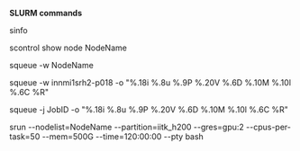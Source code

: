 **SLURM commands**

sinfo

scontrol show node NodeName

squeue -w NodeName

squeue -w innmi1srh2-p018 -o "%.18i %.8u %.9P %.20V %.6D %.10M %.10l %.6C %R"

squeue -j JobID -o "%.18i %.8u %.9P %.20V %.6D %.10M %.10l %.6C %R"

srun --nodelist=NodeName --partition=iitk_h200 --gres=gpu:2 --cpus-per-task=50 --mem=500G --time=120:00:00 --pty bash

